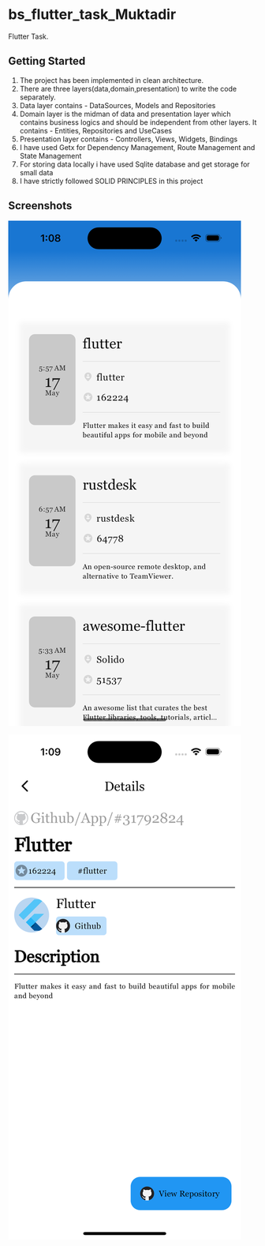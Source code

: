 # bs_flutter_task_Muktadir

Flutter Task.

## Getting Started

1. The project has been implemented in clean architecture.
2. There are three layers(data,domain,presentation) to write the code separately.
3. Data layer contains - DataSources, Models and Repositories
4. Domain layer is the midman of data and presentation layer which contains business logics and should be independent from other layers. It contains - Entities, Repositories and UseCases
5. Presentation layer contains - Controllers, Views, Widgets, Bindings 
6. I have used Getx for Dependency Management, Route Management and State Management
8. For storing data locally i have used Sqlite database and get storage for small data
9. I have strictly followed SOLID PRINCIPLES in this project

## Screenshots

![Alt text](assets/images/1.png)

![Alt text](assets/images/2.png)



